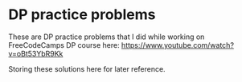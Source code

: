 # DP practice problems

These are DP practice problems that I did while working on FreeCodeCamps DP course here: https://www.youtube.com/watch?v=oBt53YbR9Kk

Storing these solutions here for later reference.

